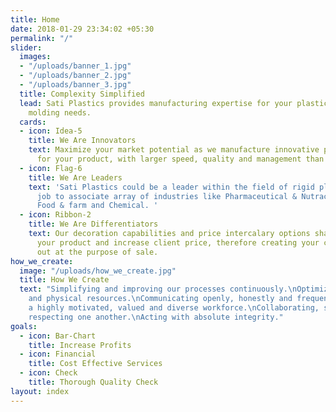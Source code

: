 ```yaml
---
title: Home
date: 2018-01-29 23:34:02 +05:30
permalink: "/"
slider:
  images:
  - "/uploads/banner_1.jpg"
  - "/uploads/banner_2.jpg"
  - "/uploads/banner_3.jpg"
  title: Complexity Simplified
  lead: Sati Plastics provides manufacturing expertise for your plastic injection
    molding needs.
  cards:
  - icon: Idea-5
    title: We Are Innovators
    text: Maximize your market potential as we manufacture innovative plastic packaging
      for your product, with larger speed, quality and management than the competitors.
  - icon: Flag-6
    title: We Are Leaders
    text: 'Sati Plastics could be a leader within the field of rigid plastic packaging,
      job to associate array of industries like Pharmaceutical & Nutraceuticals, Cosmetics,
      Food & farm and Chemical. '
  - icon: Ribbon-2
    title: We Are Differentiators
    text: Our decoration capabilities and price intercalary options shall differentiate
      your product and increase client price, therefore creating your complete stand
      out at the purpose of sale.
how_we_create:
  image: "/uploads/how_we_create.jpg"
  title: How We Create
  text: "Simplifying and improving our processes continuously.\nOptimizing our financial
    and physical resources.\nCommunicating openly, honestly and frequently.\nDeveloping
    a highly motivated, valued and diverse workforce.\nCollaborating, supporting and
    respecting one another.\nActing with absolute integrity."
goals:
  - icon: Bar-Chart
    title: Increase Profits
  - icon: Financial
    title: Cost Effective Services
  - icon: Check
    title: Thorough Quality Check
layout: index
---
```

